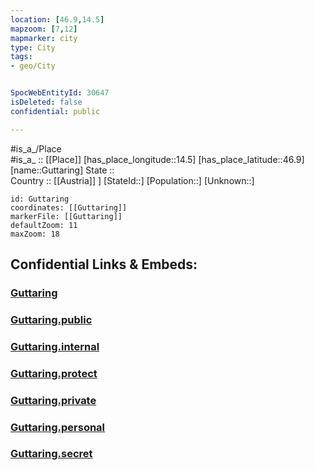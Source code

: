 ```yaml
---
location: [46.9,14.5] 
mapzoom: [7,12] 
mapmarker: city 
type: City
tags:
- geo/City


SpocWebEntityId: 30647
isDeleted: false
confidential: public

---
```

#is_a_/Place  
#is_a_ :: [[Place]] 
[has_place_longitude::14.5] 
[has_place_latitude::46.9] 
[name::Guttaring] 
State ::  
Country :: [[Austria]] ] 
[StateId::] 
[Population::] 
[Unknown::] 


```leaflet
id: Guttaring
coordinates: [[Guttaring]] 
markerFile: [[Guttaring]] 
defaultZoom: 11 
maxZoom: 18
```


## Confidential Links & Embeds: 

### [Guttaring](/_Standards/Earth/Continent/Europe/Europe~Central/Austria/Austrias_States/Kärnten/City/Guttaring.md) 

### [Guttaring.public](/_public/Earth/Continent/Europe/Europe~Central/Austria/Austrias_States/Kärnten/City/Guttaring.public.md) 

### [Guttaring.internal](/_internal/Earth/Continent/Europe/Europe~Central/Austria/Austrias_States/Kärnten/City/Guttaring.internal.md) 

### [Guttaring.protect](/_protect/Earth/Continent/Europe/Europe~Central/Austria/Austrias_States/Kärnten/City/Guttaring.protect.md) 

### [Guttaring.private](/_private/Earth/Continent/Europe/Europe~Central/Austria/Austrias_States/Kärnten/City/Guttaring.private.md) 

### [Guttaring.personal](/_personal/Earth/Continent/Europe/Europe~Central/Austria/Austrias_States/Kärnten/City/Guttaring.personal.md) 

### [Guttaring.secret](/_secret/Earth/Continent/Europe/Europe~Central/Austria/Austrias_States/Kärnten/City/Guttaring.secret.md)

